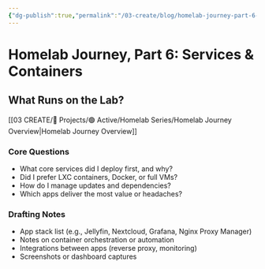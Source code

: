 ```yaml
---
{"dg-publish":true,"permalink":"/03-create/blog/homelab-journey-part-6-services-and-containers/","title":"🧱 Homelab Journey, Part 6: Services & Containers","tags":["homelab","docker","services","containers"],"created":"2025-10-09"}
---
```



# Homelab Journey, Part 6: Services & Containers
## What Runs on the Lab?

[[03 CREATE/🎯 Projects/🟢 Active/Homelab Series/Homelab Journey Overview\|Homelab Journey Overview]]
### Core Questions
- What core services did I deploy first, and why?  
- Did I prefer LXC containers, Docker, or full VMs?  
- How do I manage updates and dependencies?  
- Which apps deliver the most value or headaches?

### Drafting Notes
- App stack list (e.g., Jellyfin, Nextcloud, Grafana, Nginx Proxy Manager)  
- Notes on container orchestration or automation  
- Integrations between apps (reverse proxy, monitoring)  
- Screenshots or dashboard captures  

